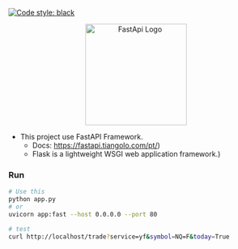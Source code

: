 [![Code style: black](https://img.shields.io/badge/code%20style-black-000000.svg)](https://github.com/psf/black)

<p align="center">
  <a href="https://fastapi.tiangolo.com/pt/" target="blank"><img src="https://fastapi.tiangolo.com/img/logo-margin/logo-teal.png" 
width="200" alt="FastApi Logo" /></a>
</p>

- This project use FastAPI Framework.
    - Docs: https://fastapi.tiangolo.com/pt/)
    - Flask is a lightweight WSGI web application framework.)

### Run

```bash
# Use this
python app.py
# or
uvicorn app:fast --host 0.0.0.0 --port 80

# test
curl http://localhost/trade?service=yf&symbol=NQ=F&today=True
```
